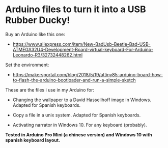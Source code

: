 # Arduino files to turn it into a USB Rubber Ducky!

Buy an Arduino like this one:

- https://www.aliexpress.com/item/New-BadUsb-Beetle-Bad-USB-ATMEGA32U4-Development-Board-virtual-keyboard-For-Arduino-Leonardo-R3/32732448262.html

Set the environment:

- https://makersportal.com/blog/2018/5/19/attiny85-arduino-board-how-to-flash-the-arduino-bootloader-and-run-a-simple-sketch

These are the files i use in my Arduino for:

- Changing the wallpaper to a David Hassellhoff image in Windows. Adapted for Spanish keyboards.

- Copy a file in a unix system. Adapted for Spanish keyboards.

- Activating narrator in Windows 10. For any keyboard (probably).


**Tested in Arduino Pro Mini (a chinese version) and Windows 10 with spanish keyboard layout.**

